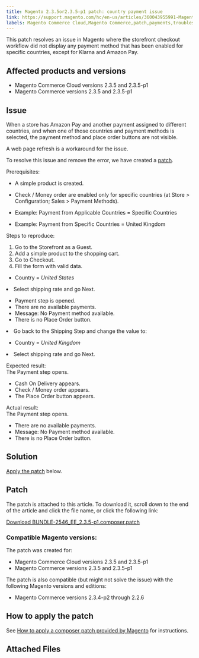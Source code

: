 ```yaml
---
title: Magento 2.3.5or2.3.5-p1 patch: country payment issue
link: https://support.magento.com/hc/en-us/articles/360043955991-Magento-2-3-5-2-3-5-p1-patch-country-payment-issue
labels: Magento Commerce Cloud,Magento Commerce,patch,payments,troubleshooting,known issues,2.3.5,2.3.5-p1
---
```


This patch resolves an issue in Magento where the storefront checkout workflow did not display any payment method that has been enabled for specific countries, except for Klarna and Amazon Pay.

## Affected products and versions

* Magento Commerce Cloud versions 2.3.5 and 2.3.5-p1
* Magento Commerce versions 2.3.5 and 2.3.5-p1

## Issue

When a store has Amazon Pay and another payment assigned to different countries, and when one of those countries and payment methods is selected, the payment method and place order buttons are not visible.

A web page refresh is a workaround for the issue.

To resolve this issue and remove the error, we have created a [patch](https://support.magento.com/hc/en-us/article_attachments/360057950771/BUNDLE-2546_EE_2.3.5-p1.composer.patch). 

Prerequisites:

* A simple product is created.
* Check / Money order are enabled only for specific countries (at Store > Configuration; Sales > Payment Methods).

* Example: Payment from Applicable Countries = Specific Countries
* Example: Payment from Specific Countries = United Kingdom

Steps to reproduce:

1. Go to the Storefront as a Guest.
1. Add a simple product to the shopping cart.
1. Go to Checkout.
1. Fill the form with valid data.

* Country = _United States_

<li>Select shipping rate and go Next.</li>

* Payment step is opened.
* There are no available payments.
* Message: No Payment method available.
* There is no Place Order button.

<li>Go back to the Shipping Step and change the value to:</li>

* Country = _United Kingdom_

<li>Select shipping rate and go Next.</li>

Expected result:  
The Payment step opens.

* Cash On Delivery appears.
* Check / Money order appears.
* The Place Order button appears.

Actual result:  
The Payment step opens.

* There are no available payments.
* Message: No Payment method available.
* There is no Place Order button.

## Solution

[Apply the patch](https://support.magento.com/hc/en-us/article_attachments/360057950771/BUNDLE-2546_EE_2.3.5-p1.composer.patch) below.

## Patch

The patch is attached to this article. To download it, scroll down to the end of the article and click the file name, or click the following link:

[Download BUNDLE-2546\_EE\_2.3.5-p1.composer.patch](https://support.magento.com/hc/en-us/article_attachments/360057950771/BUNDLE-2546_EE_2.3.5-p1.composer.patch)

### Compatible Magento versions:

The patch was created for:

* Magento Commerce Cloud versions 2.3.5 and 2.3.5-p1
* Magento Commerce versions 2.3.5 and 2.3.5-p1

The patch is also compatible (but might not solve the issue) with the following Magento versions and editions:

* Magento Commerce versions 2.3.4-p2 through 2.2.6

## How to apply the patch

See [How to apply a composer patch provided by Magento](https://support.magento.com/hc/en-us/articles/360028367731) for instructions.

## Attached Files